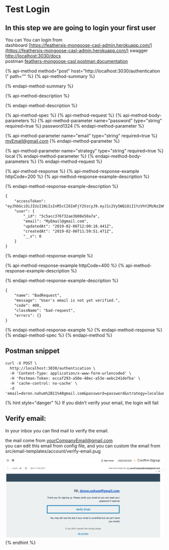 # Test Login

## In this step we are going to login your first user

You can You can login from  
dashboard [https://feathersjs-mongoose-casl-admin.herokuapp.com/](https://feathersjs-mongoose-casl-admin.herokuapp.com/) 
swagger [http://localhost:3030/docs](http://localhost:3030/docs)  
postman [feathers-mongoose-casl postman documentation](https://documenter.getpostman.com/view/1210930/S11RJv5r)

{% api-method method="post" host="http://localhost:3030/authentication \\" path="" %}
{% api-method-summary %}

{% endapi-method-summary %}

{% api-method-description %}

{% endapi-method-description %}

{% api-method-spec %}
{% api-method-request %}
{% api-method-body-parameters %}
{% api-method-parameter name="password" type="string" required=true %}
password1324
{% endapi-method-parameter %}

{% api-method-parameter name="email" type="string" required=true %}
myEmail@gmail.com
{% endapi-method-parameter %}

{% api-method-parameter name="strategy" type="string" required=true %}
local
{% endapi-method-parameter %}
{% endapi-method-body-parameters %}
{% endapi-method-request %}

{% api-method-response %}
{% api-method-response-example httpCode=200 %}
{% api-method-response-example-description %}

{% endapi-method-response-example-description %}

```text
{
    "accessToken": "eyJhbGciOiJIUzI1NiIsInR5cCI6ImFjY2VzcyJ9.eyJ1c2VySWQiOiI1YzVhY2MzNzZmMzJhZTNiMDhlNTBhN2EiLCJpYXQiOjE1NDk0NTQ4MzcsImV4cCI6MTU0OTU0MTIzNywiYXVkIjoiaHR0cHM6Ly95b3VyZG9tYWluLmNvbSIsImlzcyI6ImZlYXRoZXJzIiwic3ViIjoiYW5vbnltb3VzIiwianRpIjoiZTI4NTcyNDUtZWMzZi00YzhlLWFiZmUtNzhiMzJhYjlhOGRmIn0.LfSttwrbpjD15bmf9xFtBkid2FcpRJM2YFO6yvosuXI",
    "user": {
        "_id": "5c5acc376f32ae3b08e50a7a",
        "email": "MyEmail@gmail.com",
        "updatedAt": "2019-02-06T12:00:18.441Z",
        "createdAt": "2019-02-06T11:59:51.471Z",
        "__v": 0
    }
}
```
{% endapi-method-response-example %}

{% api-method-response-example httpCode=400 %}
{% api-method-response-example-description %}

{% endapi-method-response-example-description %}

```text
{
    "name": "BadRequest",
    "message": "User's email is not yet verified.",
    "code": 400,
    "className": "bad-request",
    "errors": {}
}
```
{% endapi-method-response-example %}
{% endapi-method-response %}
{% endapi-method-spec %}
{% endapi-method %}

## Postman snippet

```text
curl -X POST \
  http://localhost:3030/authentication \
  -H 'Content-Type: application/x-www-form-urlencoded' \
  -H 'Postman-Token: eccaf293-a50e-48ec-a53e-aebc241defba' \
  -H 'cache-control: no-cache' \
  -d 'email=doron.nahum%2B11%40gmail.com&password=password&strategy=local&undefined='
```

{% hint style="danger" %}
If you didn't verify your email, the login will fail

## Verify email:

In your inbox you can find mail to verify the email.

the mail come from yourCompanyEmail@gmail.com  
you can edit this email from config file, and you can custom the email from src/email-templates/account/verify-email.pug

![](../../.gitbook/assets/screen-shot-2019-03-09-at-22.28.59.png)
{% endhint %}

